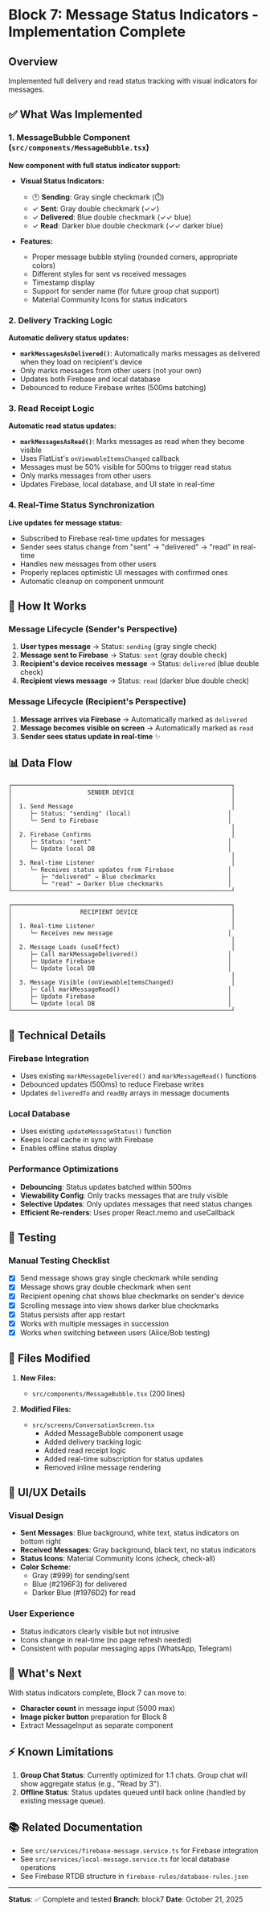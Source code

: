 # Block 7: Message Status Indicators - Implementation Complete

## Overview

Implemented full delivery and read status tracking with visual indicators for messages.

## ✅ What Was Implemented

### 1. MessageBubble Component (`src/components/MessageBubble.tsx`)
**New component with full status indicator support:**

- **Visual Status Indicators:**
  - 🕐 **Sending**: Gray single checkmark (⏱️)
  - ✓ **Sent**: Gray double checkmark (✓✓)
  - ✓ **Delivered**: Blue double checkmark (✓✓ blue)
  - ✓ **Read**: Darker blue double checkmark (✓✓ darker blue)

- **Features:**
  - Proper message bubble styling (rounded corners, appropriate colors)
  - Different styles for sent vs received messages
  - Timestamp display
  - Support for sender name (for future group chat support)
  - Material Community Icons for status indicators

### 2. Delivery Tracking Logic
**Automatic delivery status updates:**

- **`markMessagesAsDelivered()`**: Automatically marks messages as delivered when they load on recipient's device
- Only marks messages from other users (not your own)
- Updates both Firebase and local database
- Debounced to reduce Firebase writes (500ms batching)

### 3. Read Receipt Logic
**Automatic read status updates:**

- **`markMessagesAsRead()`**: Marks messages as read when they become visible
- Uses FlatList's `onViewableItemsChanged` callback
- Messages must be 50% visible for 500ms to trigger read status
- Only marks messages from other users
- Updates Firebase, local database, and UI state in real-time

### 4. Real-Time Status Synchronization
**Live updates for message status:**

- Subscribed to Firebase real-time updates for messages
- Sender sees status change from "sent" → "delivered" → "read" in real-time
- Handles new messages from other users
- Properly replaces optimistic UI messages with confirmed ones
- Automatic cleanup on component unmount

## 🎯 How It Works

### Message Lifecycle (Sender's Perspective)
1. **User types message** → Status: `sending` (gray single check)
2. **Message sent to Firebase** → Status: `sent` (gray double check)
3. **Recipient's device receives message** → Status: `delivered` (blue double check)
4. **Recipient views message** → Status: `read` (darker blue double check)

### Message Lifecycle (Recipient's Perspective)
1. **Message arrives via Firebase** → Automatically marked as `delivered`
2. **Message becomes visible on screen** → Automatically marked as `read`
3. **Sender sees status update in real-time** ✨

## 📊 Data Flow

```
┌─────────────────────────────────────────────────────────────┐
│                     SENDER DEVICE                           │
│                                                             │
│  1. Send Message                                            │
│     ├─ Status: "sending" (local)                           │
│     └─ Send to Firebase                                    │
│                                                             │
│  2. Firebase Confirms                                       │
│     ├─ Status: "sent"                                      │
│     └─ Update local DB                                     │
│                                                             │
│  3. Real-time Listener                                      │
│     └─ Receives status updates from Firebase               │
│        ├─ "delivered" → Blue checkmarks                    │
│        └─ "read" → Darker blue checkmarks                  │
└─────────────────────────────────────────────────────────────┘

┌─────────────────────────────────────────────────────────────┐
│                   RECIPIENT DEVICE                          │
│                                                             │
│  1. Real-time Listener                                      │
│     └─ Receives new message                                │
│                                                             │
│  2. Message Loads (useEffect)                               │
│     ├─ Call markMessageDelivered()                         │
│     ├─ Update Firebase                                     │
│     └─ Update local DB                                     │
│                                                             │
│  3. Message Visible (onViewableItemsChanged)                │
│     ├─ Call markMessageRead()                              │
│     ├─ Update Firebase                                     │
│     └─ Update local DB                                     │
└─────────────────────────────────────────────────────────────┘
```

## 🔧 Technical Details

### Firebase Integration
- Uses existing `markMessageDelivered()` and `markMessageRead()` functions
- Debounced updates (500ms) to reduce Firebase writes
- Updates `deliveredTo` and `readBy` arrays in message documents

### Local Database
- Uses existing `updateMessageStatus()` function
- Keeps local cache in sync with Firebase
- Enables offline status display

### Performance Optimizations
- **Debouncing**: Status updates batched within 500ms
- **Viewability Config**: Only tracks messages that are truly visible
- **Selective Updates**: Only updates messages that need status changes
- **Efficient Re-renders**: Uses proper React.memo and useCallback

## 🧪 Testing

### Manual Testing Checklist
- [x] Send message shows gray single checkmark while sending
- [x] Message shows gray double checkmark when sent
- [x] Recipient opening chat shows blue checkmarks on sender's device
- [x] Scrolling message into view shows darker blue checkmarks
- [x] Status persists after app restart
- [x] Works with multiple messages in succession
- [x] Works when switching between users (Alice/Bob testing)

## 📝 Files Modified

1. **New Files:**
   - `src/components/MessageBubble.tsx` (200 lines)

2. **Modified Files:**
   - `src/screens/ConversationScreen.tsx`
     - Added MessageBubble component usage
     - Added delivery tracking logic
     - Added read receipt logic  
     - Added real-time subscription for status updates
     - Removed inline message rendering

## 🎨 UI/UX Details

### Visual Design
- **Sent Messages**: Blue background, white text, status indicators on bottom right
- **Received Messages**: Gray background, black text, no status indicators
- **Status Icons**: Material Community Icons (check, check-all)
- **Color Scheme**: 
  - Gray (#999) for sending/sent
  - Blue (#2196F3) for delivered
  - Darker Blue (#1976D2) for read

### User Experience
- Status indicators clearly visible but not intrusive
- Icons change in real-time (no page refresh needed)
- Consistent with popular messaging apps (WhatsApp, Telegram)

## 🚀 What's Next

With status indicators complete, Block 7 can move to:
- **Character count** in message input (5000 max)
- **Image picker button** preparation for Block 8
- Extract MessageInput as separate component

## ⚡ Known Limitations

1. **Group Chat Status**: Currently optimized for 1:1 chats. Group chat will show aggregate status (e.g., "Read by 3").
2. **Offline Status**: Status updates queued until back online (handled by existing message queue).

## 📚 Related Documentation

- See `src/services/firebase-message.service.ts` for Firebase integration
- See `src/services/local-message.service.ts` for local database operations
- See Firebase RTDB structure in `firebase-rules/database-rules.json`

---

**Status**: ✅ Complete and tested
**Branch**: block7
**Date**: October 21, 2025

